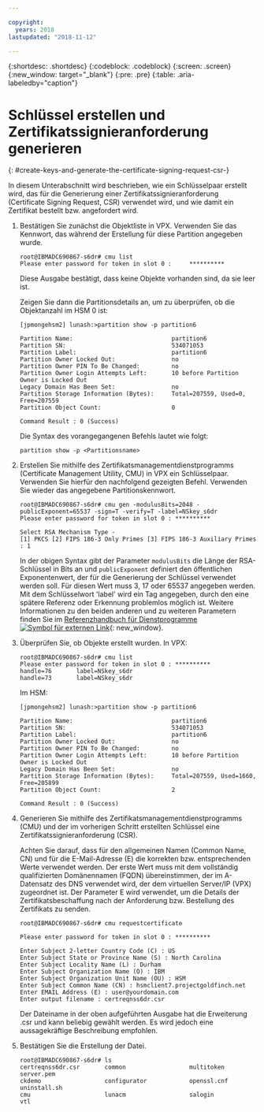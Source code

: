 ```yaml
---

copyright:
  years: 2018
lastupdated: "2018-11-12"

---
```


{:shortdesc: .shortdesc}
{:codeblock: .codeblock}
{:screen: .screen}
{:new_window: target="_blank"}
{:pre: .pre}
{:table: .aria-labeledby="caption"}

# Schlüssel erstellen und Zertifikatssignieranforderung generieren
{: #create-keys-and-generate-the-certificate-signing-request-csr-}

In diesem Unterabschnitt wird beschrieben, wie ein Schlüsselpaar erstellt wird, das für die Generierung einer Zertifikatssignieranforderung (Certificate Signing Request, CSR) verwendet wird, und wie damit ein Zertifikat bestellt bzw. angefordert wird.

1.	Bestätigen Sie zunächst die Objektliste in VPX. Verwenden Sie das Kennwort, das während der Erstellung für diese Partition angegeben wurde.

	```
	root@IBMADC690867-s6dr# cmu list
	Please enter password for token in slot 0 : 	**********
	```

	Diese Ausgabe bestätigt, dass keine Objekte vorhanden sind, da sie leer ist.

	Zeigen Sie dann die Partitionsdetails an, um zu überprüfen, ob die Objektanzahl im HSM 0 ist:

	```
	[jpmongehsm2] lunash:>partition show -p partition6

	Partition Name:                            partition6
	Partition SN:                              534071053
	Partition Label:                           partition6
	Partition Owner Locked Out:                no
	Partition Owner PIN To Be Changed:         no
	Partition Owner Login Attempts Left:       10 before Partition Owner is Locked Out
	Legacy Domain Has Been Set:                no
	Partition Storage Information (Bytes):     Total=207559, Used=0, Free=207559
	Partition Object Count:                    0

	Command Result : 0 (Success)
	```

	Die Syntax des vorangegangenen Befehls lautet wie folgt:

	```
	partition show -p <Partitionsname>
	```

2.	Erstellen Sie mithilfe des Zertifikatsmanagementdienstprogramms (Certificate Management Utility, CMU) in VPX ein Schlüsselpaar. Verwenden Sie hierfür den nachfolgend gezeigten Befehl. Verwenden Sie wieder das angegebene Partitionskennwort.

	```
	root@IBMADC690867-s6dr# cmu gen -modulusBits=2048 -publicExponent=65537 -sign=T -verify=T -label=NSkey_s6dr
	Please enter password for token in slot 0 : **********

	Select RSA Mechanism Type - 
	[1] PKCS [2] FIPS 186-3 Only Primes [3] FIPS 186-3 Auxiliary Primes : 1
	```

	In der obigen Syntax gibt der Parameter `modulusBits` die Länge der RSA-Schlüssel in Bits an und `publicExponent` definiert den öffentlichen Exponentenwert, der für die Generierung der Schlüssel verwendet werden soll. Für diesen Wert muss 3, 17 oder 65537 angegeben werden. Mit dem Schlüsselwort 'label' wird ein Tag angegeben, durch den eine spätere Referenz oder Erkennung problemlos möglich ist. Weitere Informationen zu den beiden anderen und zu weiteren Parametern finden Sie im [Referenzhandbuch für Dienstprogramme![Symbol für externen Link](../../icons/launch-glyph.svg "Symbol für externen Link")](https://public.dhe.ibm.com/cloud/bluemix/network/vpx/utilities_reference_guide.pdf){: new_window}.

3.	Überprüfen Sie, ob Objekte erstellt wurden. In VPX:

	```
	root@IBMADC690867-s6dr# cmu list
	Please enter password for token in slot 0 : **********
	handle=76       label=NSkey_s6dr
	handle=73       label=NSkey_s6dr
	```

	Im HSM:

	```
	[jpmongehsm2] lunash:>partition show -p partition6

	Partition Name:                            partition6
	Partition SN:                              534071053
	Partition Label:                           partition6
	Partition Owner Locked Out:                no
	Partition Owner PIN To Be Changed:         no
	Partition Owner Login Attempts Left:       10 before Partition Owner is Locked Out
	Legacy Domain Has Been Set:                no
	Partition Storage Information (Bytes):     Total=207559, Used=1660,  Free=205899
	Partition Object Count:                    2

	Command Result : 0 (Success)
	```

4.	Generieren Sie mithilfe des Zertifikatsmanagementdienstprogramms (CMU) und der im vorherigen Schritt erstellten Schlüssel eine Zertifikatssignieranforderung (CSR).

	Achten Sie darauf, dass für den allgemeinen Namen (Common Name, CN) und für die E-Mail-Adresse (E) die korrekten bzw. entsprechenden Werte verwendet werden. Der erste Wert muss mit dem vollständig qualifizierten Domänennamen (FQDN) übereinstimmen, der im A-Datensatz des DNS verwendet wird, der dem virtuellen Server/IP (VPX) zugeordnet ist. Der Parameter E wird verwendet, um die Details der Zertifikatsbeschaffung nach der Anforderung bzw. Bestellung des Zertifikats zu senden.

	```
	root@IBMADC690867-s6dr# cmu requestcertificate

	Please enter password for token in slot 0 : **********

	Enter Subject 2-letter Country Code (C) : US
	Enter Subject State or Province Name (S) : North Carolina
	Enter Subject Locality Name (L) : Durham
	Enter Subject Organization Name (O) : IBM
	Enter Subject Organization Unit Name (OU) : HSM
	Enter Subject Common Name (CN) : hsmclient7.projectgoldfinch.net   
	Enter EMAIL Address (E) : user@yourdomain.com
	Enter output filename : certreqnss6dr.csr
	```

	Der Dateiname in der oben aufgeführten Ausgabe hat die Erweiterung .csr und kann beliebig gewählt werden. Es wird jedoch eine aussagekräftige Beschreibung empfohlen.

5.	Bestätigen Sie die Erstellung der Datei.

	```
	root@IBMADC690867-s6dr# ls
	certreqnss6dr.csr       common                  multitoken              	server.pem
	ckdemo                  configurator            openssl.cnf             	uninstall.sh
	cmu                     lunacm                  salogin                 vtl
	```
